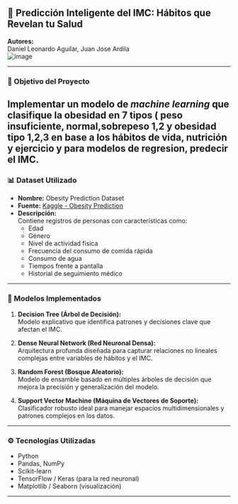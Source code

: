 
## 🧠 Predicción Inteligente del IMC: Hábitos que Revelan tu Salud

**Autores:**  
Daniel Leonardo Aguilar, Juan Jose Ardila  
![image](https://github.com/user-attachments/assets/a9f33faf-f8bc-4b68-8f75-4ecdd4f023c8)


---

### 🎯 Objetivo del Proyecto

Implementar un modelo de *machine learning* que  clasifique la obesidad en 7 tipos ( peso insuficiente, normal,sobrepeso 1,2 y obesidad tipo 1,2,3 en base a los hábitos de vida, nutrición y ejercicio  y para modelos de regresion,  predecir el IMC.
---

### 📊 Dataset Utilizado

- **Nombre:** Obesity Prediction Dataset  
- **Fuente:** [Kaggle - Obesity Prediction](https://www.kaggle.com/datasets/ruchikakumbhar/obesity-prediction)  
- **Descripción:**  
  Contiene registros de personas con características como:
  - Edad  
  - Género  
  - Nivel de actividad física  
  - Frecuencia del consumo de comida rápida  
  - Consumo de agua  
  - Tiempos frente a pantalla  
  - Historial de seguimiento médico

---

### 🤖 Modelos Implementados

1. **Decision Tree (Árbol de Decisión):**  
   Modelo explicativo que identifica patrones y decisiones clave que afectan el IMC.

2. **Dense Neural Network (Red Neuronal Densa):**  
   Arquitectura profunda diseñada para capturar relaciones no lineales complejas entre variables de hábitos y el IMC.

3. **Random Forest (Bosque Aleatorio):**  
   Modelo de ensamble basado en múltiples árboles de decisión que mejora la precisión y generalización del modelo.

4. **Support Vector Machine (Máquina de Vectores de Soporte):**  
   Clasificador robusto ideal para manejar espacios multidimensionales y patrones complejos en los datos.

---

### ⚙️ Tecnologías Utilizadas

- Python  
- Pandas, NumPy  
- Scikit-learn  
- TensorFlow / Keras (para la red neuronal)  
- Matplotlib / Seaborn (visualización)

---

